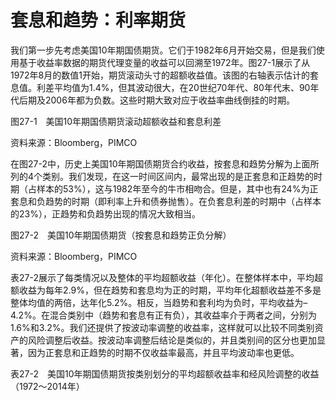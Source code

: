 # 套息和趋势：利率期货

我们第一步先考虑美国10年期国债期货。它们于1982年6月开始交易，但是我们使用基于收益率数据的期货代理变量的收益可以回溯至1972年。图27-1展示了从1972年8月的数值1开始，期货滚动头寸的超额收益值。该图的右轴表示估计的套息值。利差平均值为1.4%，但其波动很大，在20世纪70年代、80年代末、90年代后期及2006年都为负数。这些时期大致对应于收益率曲线倒挂的时期。

[](http://popImage?src='../Images/632-1.jpg')

图27-1　美国10年期国债期货滚动超额收益和套息利差

资料来源：Bloomberg，PIMCO

在图27-2中，历史上美国10年期国债期货合约收益，按套息和趋势分解为上面所列的4个类别。我们发现，在这一时间区间内，最常出现的是正套息和正趋势的时期（占样本的53%），这与1982年至今的牛市相吻合。但是，其中也有24%为正套息和负趋势的时期（即利率上升和债券抛售）。在负套息利差的时期中（占样本的23%），正趋势和负趋势出现的情况大致相当。

[](http://popImage?src='../Images/633-1.jpg')

图27-2　美国10年期国债期货（按套息和趋势正负分解）

资料来源：Bloomberg，PIMCO

表27-2展示了每类情况以及整体的平均超额收益（年化）。在整体样本中，平均超额收益为每年2.9%，但在趋势和套息均为正的时期，平均年化超额收益差不多是整体均值的两倍，达年化5.2%。相反，当趋势和套利均为负时，平均收益为–4.2%。在混合类别中（趋势和套息有正有负），其收益率介于两者之间，分别为1.6%和3.2%。我们还提供了按波动率调整的收益率，这样就可以比较不同类别资产的风险调整后收益。按波动率调整后结论是类似的，并且类别间的区分也更加显著，因为正套息和正趋势的时期不仅收益率最高，并且平均波动率也更低。

表27-2　美国10年期国债期货按类别划分的平均超额收益率和经风险调整的收益（1972～2014年）

[](http://popImage?src='../Images/633-2.jpg')